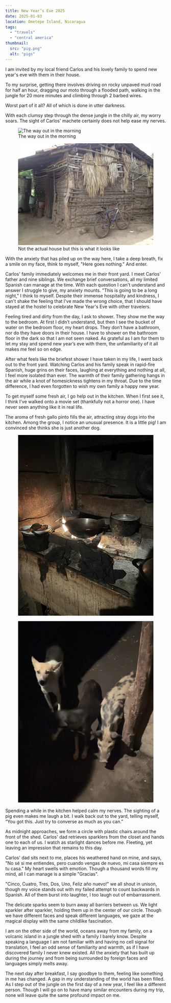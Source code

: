 ```yaml
---
title: New Year’s Eve 2025
date: 2025-01-03
location: Ometepe Island, Nicaragua
tags:
  - "travels"
  - "central america"
thumbnail:
  src: "pig.png"
  alt: "pigs"
---
```


I am invited by my local friend Carlos and his lovely family to spend new year's eve with them in their house.

To my surprise, getting there involves driving on rocky unpaved mud road for half an hour, dragging our moto through a flooded path, walking in the jungle for 20 more minutes and climbing through 2 barbed wires.

Worst part of it all? All of which is done in utter darkness.

With each clumsy step through the dense jungle in the chilly air, my worry soars. The sight of Carlos' machete certainly does not help ease my nerves.

<figure>
  <img
    src="IMG_5145.jpeg"
    alt="The way out in the morning" />
  <figcaption>The way out in the morning</figcaption>

</figure>

<figure>
  <img
    src="Bahareque1-scaled.jpg"
    alt="An equivalent of Carlos'house " />
  <figcaption>Not the actual house but this is what it looks like</figcaption>

</figure>
With the anxiety that has piled up on the way here, I take a deep breath, fix a smile on my face, think to myself, "Here goes nothing." And enter.

Carlos' family immediately welcomes me in their front yard. I meet Carlos' father and nine siblings. We exchange brief conversations, all my limited Spanish can manage at the time. With each question I can't understand and answer I struggle to give, my anxiety mounts. "This is going to be a long night," I think to myself. Despite their immense hospitality and kindness, I can't shake the feeling that I've made the wrong choice, that I should have stayed at the hostel to celebrate New Year's Eve with other travelers.

Feeling tired and dirty from the day, I ask to shower. They show me the way to the bedroom. At first I didn’t understand, but then I see the bucket of water on the bedroom floor, my heart drops. They don’t have a bathroom, nor do they have doors in their house. I have to shower on the bathroom floor in the dark so that I am not seen naked. As grateful as I am for them to let my stay and spend new year’s eve with them, the unfamiliarity of it all makes me feel so on edge.

After what feels like the briefest shower I have taken in my life, I went back out to the front yard. Watching Carlos and his family speak in rapid-fire Spanish, huge grins on their faces, laughing at everything and nothing at all, I feel more isolated than ever. The warmth of their family gathering hangs in the air while a knot of homesickness tightens in my throat. Due to the time difference, I had even forgotten to wish my own family a happy new year.

To get myself some fresh air, I go help out in the kitchen. When I first see it, I think I've walked onto a movie set (thankfully not a horror one). I have never seen anything like it in real life.

The aroma of fresh gallo pinto fills the air, attracting stray dogs into the kitchen. Among the group, I notice an unusual presence. It is a little pig! I am convinced she thinks she is just another dog.

<figure>
  <img
    src="IMG_5137.jpeg"
    alt="Elephant at sunset" />

</figure>
<figure>
  <img
    src="pig.png"
    alt="Elephant at sunset" />

</figure>

Spending a while in the kitchen helped calm my nerves. The sighting of a pig even makes me laugh a bit. I walk back out to the yard, telling myself, “You got this. Just try to converse as much as you can.”

As midnight approaches, we form a circle with plastic chairs around the front of the shed. Carlos' dad retrieves sparklers from the closet and hands one to each of us. I watch as starlight dances before me. Fleeting, yet leaving an impression that remains to this day.

Carlos' dad sits next to me, places his weathered hand on mine, and says, "No sé si me entiendes, pero cuando vengas de nuevo, mi casa siempre es tu casa." My heart swells with emotion. Though a thousand words fill my mind, all I can manage is a simple "Gracias".

"Cinco, Cuatro, Tres, Dos, Uno, Feliz año nuevo!" we all shout in unison, though my voice stands out with my failed attempt to count backwards in Spanish. All of them burst into laughter, I too laugh out of embarrassment.

The delicate sparks seem to burn away all barriers between us. We light sparkler after sparkler, holding them up in the center of our circle. Though we have different faces and speak different languages, we gaze at the magical display with the same childlike fascination.

I am on the other side of the world, oceans away from my family, on a volcanic island in a jungle shed with a family I barely know. Despite speaking a language I am not familiar with and having no cell signal for translation, I feel an odd sense of familiarity and warmth, as if I have discovered family I never knew existed. All the anxiety that has built up during the journey and from being surrounded by foreign faces and languages simply melts away.

The next day after breakfast, I say goodbye to them, feeling like something in me has changed. A gap in my understanding of the world has been filled. As I step out of the jungle on the first day of a new year, I feel like a different person. Though I will go on to have many similar encounters during my trip, none will leave quite the same profound impact on me.
